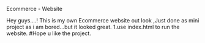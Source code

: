 Ecommerce - Website

Hey guys....!
This is my own Ecommerce website out look ,Just done as mini project as i am bored...but it looked great. 1.use index.html to run the website.
#Hope u like the project.
